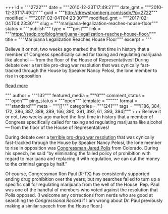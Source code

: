 +++
id = """2722"""
date = """2010-12-23T17:49:21"""
date_gmt = """2010-12-23T17:49:21"""
guid = """http://drewstromberg.com/ssdp/?p=2722"""
modified = """2017-02-04T04:23:30"""
modified_gmt = """2017-02-04T04:23:30"""
slug = """marijuana-legalization-reaches-house-floor"""
status = """publish"""
type = """post"""
link = """https://ssdp.org/blog/marijuana-legalization-reaches-house-floor/"""
title = """Marijuana Legalization Reaches House Floor"""
excerpt = """<p>Believe it or not, two weeks ago marked the first time in history that a member of Congress specifically called for taxing and regulating marijuana like alcohol — from the floor of the House of Representatives! During debate over a terrible pro-drug war resolution that was cynically fast-tracked through the House by Speaker Nancy Pelosi, the lone member to rise in opposition</p>
<div class="h10"></div>
<p><a class="more-link2 flat" href="https://ssdp.org/blog/marijuana-legalization-reaches-house-floor/">Read more</a></p>
"""
author = """132"""
featured_media = """0"""
comment_status = """open"""
ping_status = """open"""
template = """"""
format = """standard"""
meta = """[]"""
categories = """[24]"""
tags = """[186, 384, 172, 386, 387, 388, 389, 166, 390, 391, 392, 61, 393, 394]"""
+++
Believe it or not, two weeks ago marked the first time in history that a member of Congress specifically called for taxing and regulating marijuana like alcohol — from the floor of the House of Representatives!

During debate over a <a href="http://thomas.loc.gov/cgi-bin/query/z?c111:H.RES.1540:">terrible pro-drug war resolution</a> that was cynically fast-tracked through the House by Speaker Nancy Pelosi, the lone member to rise in opposition was <a href="http://polis.house.gov/">Congressman Jared Polis</a> from Colorado. During his speech, he said &#8220;by eliminating the failed policy of prohibition with regard to marijuana and replacing it with regulation, we can cut the money to the criminal gangs by half.&#8221;

Of course, Congressman Ron Paul (R-TX) has consistently supported ending drug prohibition over the years, but my searches failed to turn up a specific call for regulating marijuana from the well of the House. Rep. Paul was one of the handful of members who voted against the resolution that Polis opposed. (I welcome any corrections from nerds who are good at searching the <em>Congressional Record</em> if I am wrong about Dr. Paul previously making a similar speech from the House floor.)
